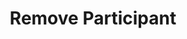 ---
title: Remove Participant
excerpt: >-
  Remove a [Participant](#schema_participant) from a
  [Conversation](#schema_conversation).
api:
  file: botpress-api.json
  operationId: removeParticipant
deprecated: false
hidden: false
metadata:
  title: ''
  description: ''
  robots: index
next:
  description: ''
---